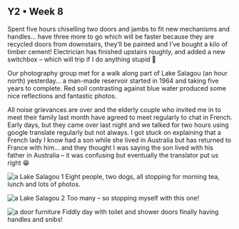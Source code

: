 ## Y2 • Week 8
Spent five hours chiselling two doors and jambs to fit new mechanisms and handles… have three more to go which will be faster because they are recycled doors from downstairs, they’ll be painted and I’ve bought a kilo of timber cement! Electrician has finished upstairs roughly, and added a new switchbox – which will trip if I do anything stupid 🤣

Our photography group met for a walk along part of Lake Salagou (an hour north) yesterday… a man-made reservoir started in 1964 and taking five years to complete. Red soil contrasting against blue water produced some nice reflections and fantastic photos.

All noise grievances are over and the elderly couple who invited me in to meet their family last month have agreed to meet regularly to chat in French. Early days, but they came over last night and we talked for two hours using google translate regularly but not always. I got stuck on explaining that a French lady I know had a son while she lived in Australia but has returned to France with him… and they thought I was saying the son lived with his father in Australia – it was confusing but eventually the translator put us right 😁

![a Lake Salagou 1](https://github.com/user-attachments/assets/a3e724cf-6c62-465b-a8ed-5dd2b601e1c5)
Eight people, two dogs, all stopping for morning tea, lunch and lots of photos.

![a Lake Salagou 2](https://github.com/user-attachments/assets/8f612436-dc90-4010-9949-1d944fcf723c)
Too many – so stopping myself with this one!

![a door furniture](https://github.com/user-attachments/assets/4fd575ae-42f5-452a-9066-b67f3bdfbd1a)
Fiddly day with toilet and shower doors finally having handles and snibs!
